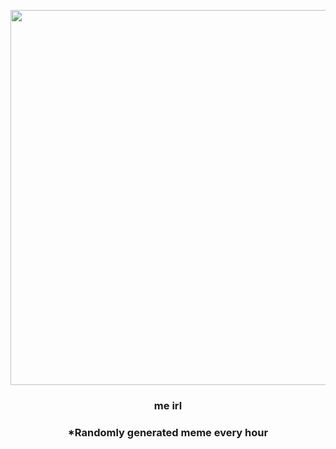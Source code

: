 <p align="center">
        <img src="https://i.redd.it/fvjleo2iw1t21.png" width="600" height="600">
        </p>
        <h3 align="center">me irl</h3>
        <h3 align="center">*Randomly generated meme every hour</h3>
    